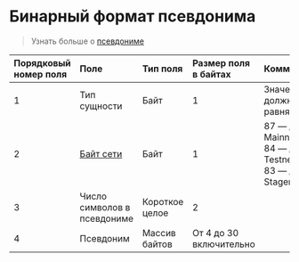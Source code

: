 # Бинарный формат псевдонима

> Узнать больше о [псевдониме](/ru/blockchain/account/alias)

| Порядковый номер поля | Поле | Тип поля | Размер поля в байтах | Комментарии |
| :--- | :--- | :--- | :--- | :--- |
| 1 | Тип сущности | Байт | 1 | Значение должно равняться 2 |
| 2 | [Байт сети](/ru/blockchain/blockchain-network/#байт-сети) | Байт | 1 | 87 — для Mainnet<br>84 — для Testnet<br>83 — для Stagenet |
| 3 | Число символов в псевдониме | Короткое целое | 2 | |
| 4 | Псевдоним | Массив байтов	| От 4 до 30 включительно | | |

